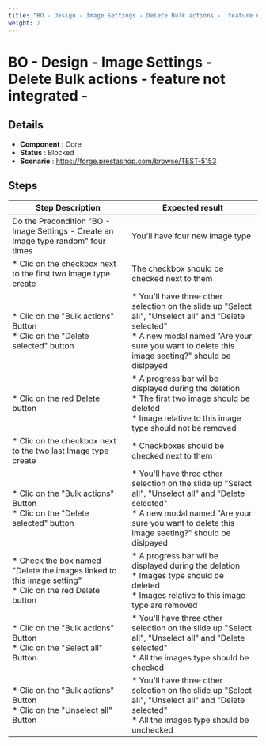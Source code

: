 ```yaml
---
title: "BO - Design - Image Settings - Delete Bulk actions -  feature not integrated -"
weight: 7
---
```


# BO - Design - Image Settings - Delete Bulk actions -  feature not integrated -
## Details
* **Component** : Core
* **Status** : Blocked
* **Scenario** : https://forge.prestashop.com/browse/TEST-5153

## Steps
| Step Description | Expected result |
| ----- | ----- |
| Do the Precondition "BO - Image Settings - Create an Image type random" four times | You'll have four new image type |
| * Clic on the checkbox next to the first two Image type create | The checkbox should be checked next to them |
| * Clic on the "Bulk actions" Button<br> * Clic on the "Delete selected" button | * You'll have three other selection on the slide up "Select all", "Unselect all" and "Delete selected"<br> * A new modal named "Are your sure you want to delete this image seeting?" should be dislpayed |
| * Clic on the red Delete button | * A progress bar wil be displayed during the deletion <br> * The first two image should be deleted<br> * Image relative to this image type should not be removed |
| * Clic on the checkbox next to the two last Image type create | * Checkboxes should be checked next to them |
| * Clic on the "Bulk actions" Button<br> * Clic on the "Delete selected" button | * You'll have three other selection on the slide up "Select all", "Unselect all" and "Delete selected"<br> * A new modal named "Are your sure you want to delete this image seeting?" should be dislpayed |
| * Check the box named "Delete the images linked to this image setting"<br> * Clic on the red Delete button | * A progress bar wil be displayed during the deletion <br> * Images type should be deleted<br> * Images relative to this image type are removed |
| * Clic on the "Bulk actions" Button <br> * Clic on the "Select all" Button | * You'll have three other selection on the slide up "Select all", "Unselect all" and "Delete selected"<br> * All the images type should be checked |
| * Clic on the "Bulk actions" Button <br> * Clic on the "Unselect all" Button | * You'll have three other selection on the slide up "Select all", "Unselect all" and "Delete selected"<br> * All the images type should be unchecked |